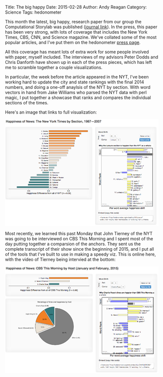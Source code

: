 Title: The big happy
Date: 2015-02-28
Author: Andy Reagan
Category: Science
Tags: hedonometer

This month the latest, big happy, research paper from our group the Computational Storylab was published ([journal link](http://www.pnas.org/content/early/2015/02/04/1411678112)).
In the press, this paper has been very strong, with lots of coverage that includes the New York Times, CBS, CNN, and Science magazine.
We've collated some of the most popular articles, and I've put them on the hedonometer [press page](http://hedonometer.org/press.html).

All this coverage has meant lots of extra work for some people involved with paper, myself included.
The interviews of my advisors Peter Dodds and Chris Danforth have shown up in each of the press pieces, which has left me to scramble together a couple visualizations.

In particular, the week before the article appeared in the NYT, I've been working hard to update the city and state rankings with the final 2014 numbers, and doing a one-off anaylsis of the NYT by section.
With word vectors in hand from Jake Williams who parsed the NYT data with perl magic, I put together a showcase that ranks and compares the individual sections of the times.

Here's an image that links to full visualization:

<a href="http://hedonometer.org/showcase/nyt/" target="_blank"><img src="/images/2015-02-28-new-hedonometer-viz/2015-02-28-nyt-viz-screen.png" class="img-responsive"></a>


Most recently, we learned this past Monday that John Tierney of the NYT was going to be interviewed on CBS This Morning and I spent most of the day putting together a comparsion of the anchors.
They sent us the complete transcript of their show since the beginning of 2015, and I put all of the tools that I've built to use in making a speedy viz.
This is online here, with the video of Tierney being intervied at the bottom:

<a href="http://hedonometer.org/showcase/cbs/" target="_blank"><img src="/images/2015-02-28-new-hedonometer-viz/2015-02-28-cbs-viz-screen.png" class="img-responsive"></a>

